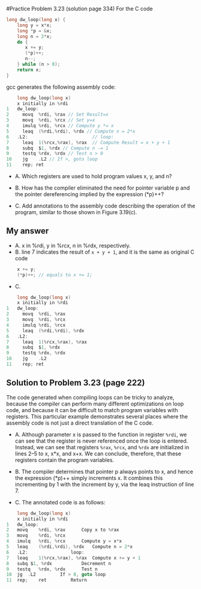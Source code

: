#Practice Problem 3.23 (solution page 334)
For the C code
```c
long dw_loop(long x) {
    long y = x*x;
    long *p = &x;
    long n = 2*x;
    do {
       x += y;
       (*p)++;
       n--;
    } while (n > 0);
    return x;
}
```
gcc generates the following assembly code:
```c
	long dw_loop(long x)
	x initially in %rdi
1	dw_loop:
2	  movq	%rdi, %rax // Set Result=x
3	  movq	%rdi, %rcx // Set y=x
4	  imulq	%rdi, %rcx // Compute y *= x
5	  leaq	(%rdi,%rdi), %rdx // Compute n = 2*x
6	.L2:                        // loop:
7	  leaq	1(%rcx,%rax), %rax  // Compute Result = x + y + 1
8	  subq	$1, %rdx // Compute n -= 1
9	  testq	%rdx, %rdx // Test n > 0
10	  jg	.L2 // If >, goto loop
11	  rep; ret
```

- A. Which registers are used to hold program values x, y, and n?

- B. How has the compiler eliminated the need for pointer variable p and the pointer dereferencing implied by the expression (*p)++?

- C. Add annotations to the assembly code describing the operation of the program, similar to those shown in Figure 3.19(c).

## My answer
- A. x in %rdi, y in %rcx, n in %rdx, respectively.
- B. line 7 indicates the result of ```x + y + 1```, and it is the same as original C code 
```c
    x += y;
    (*p)++; // equals to x += 1;
```
- C. 
```c
	long dw_loop(long x)
	x initially in %rdi
1	dw_loop:
2	  movq	%rdi, %rax
3	  movq	%rdi, %rcx
4	  imulq	%rdi, %rcx
5	  leaq	(%rdi,%rdi), %rdx
6	.L2:
7	  leaq	1(%rcx,%rax), %rax
8	  subq	$1, %rdx
9	  testq	%rdx, %rdx
10	  jg	.L2
11	  rep; ret
```

## Solution to Problem 3.23 (page 222)
The code generated when compiling loops can be tricky to analyze, because the compiler can perform many different optimizations on loop code, and because it can be difficult to match program variables with registers. This particular example demonstrates several places where the assembly code is not just a direct translation of the C code.

- A. Although parameter x is passed to the function in register ```%rdi```, we can see that the register is never referenced once the loop is entered. Instead, we can see that registers ```%rax```, ```%rcx```, and ```%rdx``` are initialized in lines 2–5 to x, x*x, and x+x. We can conclude, therefore, that these registers contain the program variables.

- B. The compiler determines that pointer p always points to x, and hence the expression (*p)++ simply increments x. It combines this incrementing by 1 with the increment by y, via the leaq instruction of line 7.

- C. The annotated code is as follows:
```c
	long dw_loop(long x)
	x initially in %rdi
1	dw_loop:
2	movq	%rdi, %rax		Copy x to %rax
3	movq	%rdi, %rcx
4	imulq	%rdi, %rcx		Compute y = x*x
5	leaq	(%rdi,%rdi), %rdx	Compute n = 2*x
6	.L2:			    loop:
7	leaq	1(%rcx,%rax), %rax	Compute x += y + 1
8	subq $1, %rdx			Decrement n
9	testq	%rdx, %rdx		Test n
10	jg	.L2			If > 0, goto loop
11	rep;	ret			Return
```
